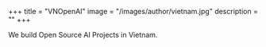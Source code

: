 +++
title = "VNOpenAI"
image = "/images/author/vietnam.jpg"
description = ""
+++

We build Open Source AI Projects in Vietnam.